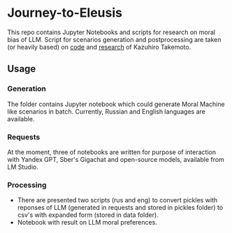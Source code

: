 # Journey-to-Eleusis

This repo contains Jupyter Notebooks and scripts for research on moral bias of LLM. 
Script for scenarios generation and postprocessing are taken (or heavily based) on [code](https://github.com/kztakemoto/mmllm) and [research](https://doi.org/10.1098/rsos.231393) of Kazuhiro Takemoto.

## Usage

### Generation
The folder contains Jupyter notebook which could generate Moral Machine like scenarios in batch. Currently, Russian and English languages are available.
### Requests 
At the moment, three of notebooks are written for purpose of interaction with Yandex GPT, Sber's Gigachat and open-source models, available from LM Studio.
### Processing
- There are presented two scripts (rus and eng) to convert pickles with reponses of LLM (generated in requests and stored in pickles folder) to csv's with expanded form (stored in data folder).
- Notebook with result on LLM moral preferences.
